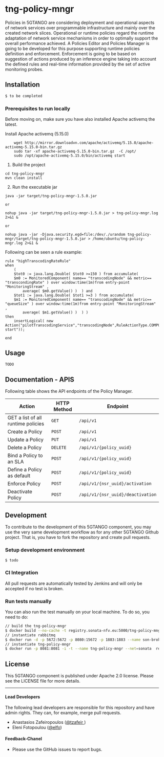 # tng-policy-mngr

Policies in 5GTANGO are considering deployment and operational aspects of network services over programmable infrastructure and mainly over the created network slices. Operational or runtime policies regard the runtime adaptation of network service mechanisms in order to optimally support the overall performance achieved. A Policies Editor and Policies Manager is going to be developed for this purpose supporting runtime policies definition and enforcement. Enforcement is going to be based on suggestion of actions produced by an inference engine taking into account the defined rules and real-time information provided by the set of active monitoring probes.


## Installation

```bash
$ to be completed
```

### Prerequisites to run locally

Before moving on, make sure you have also installed Apache activemq the latest.

Install Apache activemq (5.15.0)
```shell
    wget http://mirror.downloadvn.com/apache/activemq/5.15.0/apache-activemq-5.15.0-bin.tar.gz
    sudo tar -xf apache-activemq-5.15.0-bin.tar.gz  -C /opt/
    sudo /opt/apache-activemq-5.15.0/bin/activemq start
```

1. Build the project
```shell
cd tng-policy-mngr
mvn clean install
```

2. Run the executable jar
```shell
java -jar target/tng-policy-mngr-1.5.0.jar

or

nohup java -jar target/tng-policy-mngr-1.5.0.jar > tng-policy-mngr.log 2>&1 &

or

nohup java -jar -Djava.security.egd=file:/dev/./urandom tng-policy-mngr/target/tng-policy-mngr-1.5.0.jar > /home/ubuntu/tng-policy-mngr.log 2>&1 &
```

Following can be seen a rule example:
```
rule "highTranscodingRateRule"
when
    (
    $tot0 := java.lang.Double( $tot0 >=150 ) from accumulate(     
    $m0 := MonitoredComponent( name== "transcodingNode" && metric== "transcondingRate" ) over window:time(1m)from entry-point "MonitoringStream" ,
        average( $m0.getValue() )  ) and
    $tot1 := java.lang.Double( $tot1 >=3 ) from accumulate(     
    $m1 := MonitoredComponent( name== "transcodingNode" && metric== "queueSize" ) over window:time(1m)from entry-point "MonitoringStream" ,
        average( $m1.getValue() )  ) ) 
then
    insertLogical( new Action("pilotTranscodingService","transcodingNode",RuleActionType.COMPONENT_LIFECYCLE_MANAGEMENT,"2","infrastracture-start")); 

end
```



## Usage

```bash
TODO
```

## Documentation - APIS


Following table shows the API endpoints of the Policy Manager.

| Action | HTTP Method | Endpoint |
| --------------- | ------- | -------------------------------------------- |
| GET a list of all runtime policies | `GET` |`/api/v1`|
| Create a Policy | `POST` |`/api/v1`|
| Update a Policy | `PUT` |`/api/v1`|
| Delete a Policy | `DELETE` |`/api/v1/{policy_uuid}`|
| Bind a Policy to an SLA | `POST` |`/api/v1/{policy_uuid}`|
| Define a Policy as default | `POST` |`/api/v1/{policy_uuid}`|
| Enforce Policy | `POST` |`/api/v1/{nsr_uuid}/activation` |
| Deactivate Policy | `POST` |`/api/v1/{nsr_uuid}/deactivation` |

## Development

To contribute to the development of this 5GTANGO component, you may use the very same development workflow as for any other 5GTANGO Github project. That is, you have to fork the repository and create pull requests.

### Setup development environment

```bash
$ todo
```

### CI Integration

All pull requests are automatically tested by Jenkins and will only be accepted if no test is broken.

### Run tests manually

You can also run the test manually on your local machine. To do so, you need to do:

```bash
// build the tng-policy-mngr
$ docker build --no-cache -t registry.sonata-nfv.eu:5000/tng-policy-mngr .
// instantiate rabbitmq
$ docker run -d -p 5672:5672 -p 8080:15672 -p 1883:1883 --name son-broker --net=sonata --network-alias=son-broker  -e RABBITMQ_CONSOLE_LOG=new  rabbitmq:3-management
// instantiate tng-policy-mngr
$ docker run -p 8081:8081 -i -t --name tng-policy-mngr --net=sonata  registry.sonata-nfv.eu:5000/tng-policy-mngr
```

## License

This 5GTANGO component is published under Apache 2.0 license. Please see the LICENSE file for more details.

---
#### Lead Developers

The following lead developers are responsible for this repository and have admin rights. They can, for example, merge pull requests.

- Anastasios Zafeiropoulos ([@tzafeir ](https://github.com/azafeiropoulos))
- Eleni Fotopoulou ([@elfo](https://github.com/efotopoulou))

#### Feedback-Chanel

* Please use the GitHub issues to report bugs.

